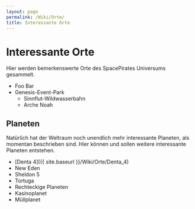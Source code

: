 ```yaml
---
layout: page
permalink: /Wiki/Orte/
title: Interessante Orte
---
```


# Interessante Orte

Hier werden bemerkenswerte Orte des SpacePirates Universums gesammelt.

- Foo Bar
- Genesis-Event-Park
  - Sinnflut-Wildwasserbahn
  - Arche Noah

## Planeten

Natürlich hat der Weltraum noch unendlich mehr interessante Planeten, als momentan beschrieben sind. Hier können und sollen weitere interessante Planeten entstehen.

- [Denta 4]({{ site.baseurl }}/Wiki/Orte/Denta_4)
- New Eden
- Sheldon 5
- Tortuga
- Rechteckige Planeten
- Kasinoplanet
- Müllplanet
